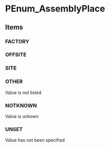 # PEnum_AssemblyPlace

## Items

### FACTORY


### OFFSITE


### SITE


### OTHER
Value is not listed

### NOTKNOWN
Value is unkown

### UNSET
Value has not been specified
